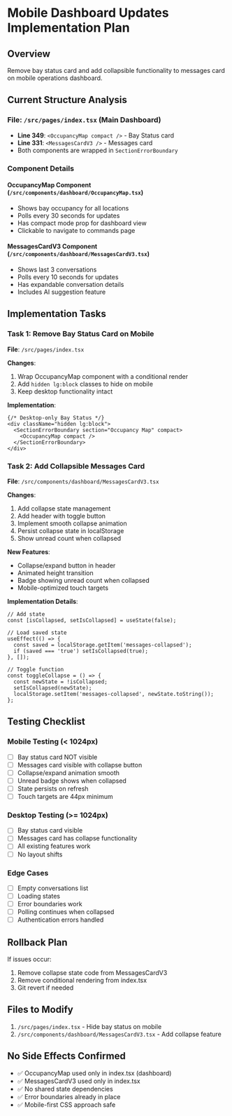 # Mobile Dashboard Updates Implementation Plan

## Overview
Remove bay status card and add collapsible functionality to messages card on mobile operations dashboard.

## Current Structure Analysis

### File: `/src/pages/index.tsx` (Main Dashboard)
- **Line 349**: `<OccupancyMap compact />` - Bay Status card
- **Line 331**: `<MessagesCardV3 />` - Messages card
- Both components are wrapped in `SectionErrorBoundary`

### Component Details

#### OccupancyMap Component (`/src/components/dashboard/OccupancyMap.tsx`)
- Shows bay occupancy for all locations
- Polls every 30 seconds for updates
- Has compact mode prop for dashboard view
- Clickable to navigate to commands page

#### MessagesCardV3 Component (`/src/components/dashboard/MessagesCardV3.tsx`)
- Shows last 3 conversations
- Polls every 10 seconds for updates
- Has expandable conversation details
- Includes AI suggestion feature

## Implementation Tasks

### Task 1: Remove Bay Status Card on Mobile
**File**: `/src/pages/index.tsx`

**Changes**:
1. Wrap OccupancyMap component with a conditional render
2. Add `hidden lg:block` classes to hide on mobile
3. Keep desktop functionality intact

**Implementation**:
```tsx
{/* Desktop-only Bay Status */}
<div className="hidden lg:block">
  <SectionErrorBoundary section="Occupancy Map" compact>
    <OccupancyMap compact />
  </SectionErrorBoundary>
</div>
```

### Task 2: Add Collapsible Messages Card
**File**: `/src/components/dashboard/MessagesCardV3.tsx`

**Changes**:
1. Add collapse state management
2. Add header with toggle button
3. Implement smooth collapse animation
4. Persist collapse state in localStorage
5. Show unread count when collapsed

**New Features**:
- Collapse/expand button in header
- Animated height transition
- Badge showing unread count when collapsed
- Mobile-optimized touch targets

**Implementation Details**:
```tsx
// Add state
const [isCollapsed, setIsCollapsed] = useState(false);

// Load saved state
useEffect(() => {
  const saved = localStorage.getItem('messages-collapsed');
  if (saved === 'true') setIsCollapsed(true);
}, []);

// Toggle function
const toggleCollapse = () => {
  const newState = !isCollapsed;
  setIsCollapsed(newState);
  localStorage.setItem('messages-collapsed', newState.toString());
};
```

## Testing Checklist

### Mobile Testing (< 1024px)
- [ ] Bay status card NOT visible
- [ ] Messages card visible with collapse button
- [ ] Collapse/expand animation smooth
- [ ] Unread badge shows when collapsed
- [ ] State persists on refresh
- [ ] Touch targets are 44px minimum

### Desktop Testing (>= 1024px)
- [ ] Bay status card visible
- [ ] Messages card has collapse functionality
- [ ] All existing features work
- [ ] No layout shifts

### Edge Cases
- [ ] Empty conversations list
- [ ] Loading states
- [ ] Error boundaries work
- [ ] Polling continues when collapsed
- [ ] Authentication errors handled

## Rollback Plan
If issues occur:
1. Remove collapse state code from MessagesCardV3
2. Remove conditional rendering from index.tsx
3. Git revert if needed

## Files to Modify
1. `/src/pages/index.tsx` - Hide bay status on mobile
2. `/src/components/dashboard/MessagesCardV3.tsx` - Add collapse feature

## No Side Effects Confirmed
- ✅ OccupancyMap used only in index.tsx (dashboard)
- ✅ MessagesCardV3 used only in index.tsx
- ✅ No shared state dependencies
- ✅ Error boundaries already in place
- ✅ Mobile-first CSS approach safe